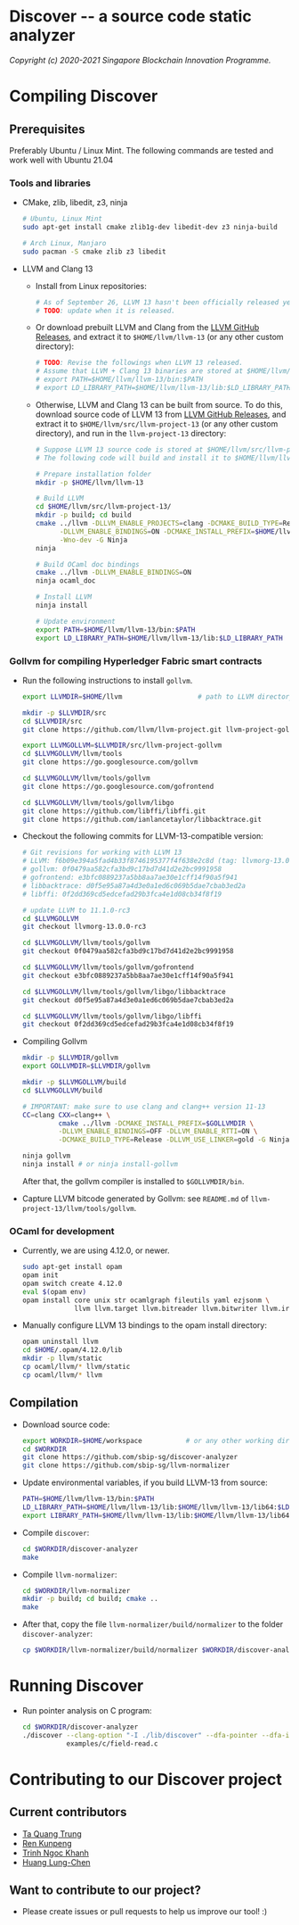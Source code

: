 Discover -- a source code static analyzer
=====================================================

*Copyright (c) 2020-2021 Singapore Blockchain Innovation Programme.*


# Compiling Discover

## Prerequisites

Preferably Ubuntu / Linux Mint. The following commands are tested and work well
with Ubuntu 21.04

### Tools and libraries

- CMake, zlib, libedit, z3, ninja

  ``` sh
  # Ubuntu, Linux Mint
  sudo apt-get install cmake zlib1g-dev libedit-dev z3 ninja-build

  # Arch Linux, Manjaro
  sudo pacman -S cmake zlib z3 libedit
  ```

- LLVM and Clang 13

  + Install from Linux repositories:

    ``` sh
    # As of September 26, LLVM 13 hasn't been officially released yet.
    # TODO: update when it is released.
    ```

  + Or download prebuilt LLVM and Clang from the [LLVM GitHub Releases](https://github.com/llvm/llvm-project-13/releases),
    and extract it to `$HOME/llvm/llvm-13` (or any other custom directory):

    ``` sh
    # TODO: Revise the followings when LLVM 13 released.
    # Assume that LLVM + Clang 13 binaries are stored at $HOME/llvm/llvm-13/
    # export PATH=$HOME/llvm/llvm-13/bin:$PATH
    # export LD_LIBRARY_PATH=$HOME/llvm/llvm-13/lib:$LD_LIBRARY_PATH
    ```

  + Otherwise, LLVM and Clang 13 can be built from source. To do this, download
    source code of LLVM 13 from [LLVM GitHub Releases](https://github.com/llvm/llvm-project-13/releases), and extract it to
    `$HOME/llvm/src/llvm-project-13` (or any other custom directory), and run
    in the `llvm-project-13` directory:

    ``` sh
    # Suppose LLVM 13 source code is stored at $HOME/llvm/src/llvm-project-13/
    # The following code will build and install it to $HOME/llvm/llvm-13.

    # Prepare installation folder
    mkdir -p $HOME/llvm/llvm-13

    # Build LLVM
    cd $HOME/llvm/src/llvm-project-13/
    mkdir -p build; cd build
    cmake ../llvm -DLLVM_ENABLE_PROJECTS=clang -DCMAKE_BUILD_TYPE=Release \
          -DLLVM_ENABLE_BINDINGS=ON -DCMAKE_INSTALL_PREFIX=$HOME/llvm/llvm-13 \
          -Wno-dev -G Ninja
    ninja

    # Build OCaml doc bindings
    cmake ../llvm -DLLVM_ENABLE_BINDINGS=ON
    ninja ocaml_doc

    # Install LLVM
    ninja install

    # Update environment
    export PATH=$HOME/llvm/llvm-13/bin:$PATH
    export LD_LIBRARY_PATH=$HOME/llvm/llvm-13/lib:$LD_LIBRARY_PATH
    ```

### Gollvm for compiling Hyperledger Fabric smart contracts


- Run the following instructions to install `gollvm`.

  ``` sh
  export LLVMDIR=$HOME/llvm                   # path to LLVM directory

  mkdir -p $LLVMDIR/src
  cd $LLVMDIR/src
  git clone https://github.com/llvm/llvm-project.git llvm-project-gollvm

  export LLVMGOLLVM=$LLVMDIR/src/llvm-project-gollvm
  cd $LLVMGOLLVM/llvm/tools
  git clone https://go.googlesource.com/gollvm

  cd $LLVMGOLLVM/llvm/tools/gollvm
  git clone https://go.googlesource.com/gofrontend

  cd $LLVMGOLLVM/llvm/tools/gollvm/libgo
  git clone https://github.com/libffi/libffi.git
  git clone https://github.com/ianlancetaylor/libbacktrace.git
  ```
- Checkout the following commits for LLVM-13-compatible version:

  ``` sh
  # Git revisions for working with LLVM 13
  # LLVM: f6b09e394a5fad4b33f8746195377f4f638e2c8d (tag: llvmorg-13.0.0-rc3)
  # gollvm: 0f0479aa582cfa3bd9c17bd7d41d2e2bc9991958
  # gofrontend: e3bfc0889237a5bb8aa7ae30e1cff14f90a5f941
  # libbacktrace: d0f5e95a87a4d3e0a1ed6c069b5dae7cbab3ed2a
  # libffi: 0f2dd369cd5edcefad29b3fca4e1d08cb34f8f19

  # update LLVM to 11.1.0-rc3
  cd $LLVMGOLLVM
  git checkout llvmorg-13.0.0-rc3

  cd $LLVMGOLLVM/llvm/tools/gollvm
  git checkout 0f0479aa582cfa3bd9c17bd7d41d2e2bc9991958

  cd $LLVMGOLLVM/llvm/tools/gollvm/gofrontend
  git checkout e3bfc0889237a5bb8aa7ae30e1cff14f90a5f941

  cd $LLVMGOLLVM/llvm/tools/gollvm/libgo/libbacktrace
  git checkout d0f5e95a87a4d3e0a1ed6c069b5dae7cbab3ed2a

  cd $LLVMGOLLVM/llvm/tools/gollvm/libgo/libffi
  git checkout 0f2dd369cd5edcefad29b3fca4e1d08cb34f8f19

  ```

- Compiling Gollvm

  ``` sh
  mkdir -p $LLVMDIR/gollvm
  export GOLLVMDIR=$LLVMDIR/gollvm

  mkdir -p $LLVMGOLLVM/build
  cd $LLVMGOLLVM/build

  # IMPORTANT: make sure to use clang and clang++ version 11-13
  CC=clang CXX=clang++ \
           cmake ../llvm -DCMAKE_INSTALL_PREFIX=$GOLLVMDIR \
           -DLLVM_ENABLE_BINDINGS=OFF -DLLVM_ENABLE_RTTI=ON \
           -DCMAKE_BUILD_TYPE=Release -DLLVM_USE_LINKER=gold -G Ninja

  ninja gollvm
  ninja install # or ninja install-gollvm
  ```

  After that, the gollvm compiler is installed to `$GOLLVMDIR/bin`.

- Capture LLVM bitcode generated by Gollvm: see `README.md` of
  `llvm-project-13/llvm/tools/gollvm`.

### OCaml for development

- Currently, we are using 4.12.0, or newer.

  ``` sh
  sudo apt-get install opam
  opam init
  opam switch create 4.12.0
  eval $(opam env)
  opam install core unix str ocamlgraph fileutils yaml ezjsonm \
               llvm llvm.target llvm.bitreader llvm.bitwriter llvm.irreader
  ```

- Manually configure LLVM 13 bindings to the opam install directory:

  ``` sh
  opam uninstall llvm
  cd $HOME/.opam/4.12.0/lib
  mkdir -p llvm/static
  cp ocaml/llvm/* llvm/static
  cp ocaml/llvm/* llvm
  ```

## Compilation

- Download source code:

  ``` sh
  export WORKDIR=$HOME/workspace           # or any other working directory
  cd $WORKDIR
  git clone https://github.com/sbip-sg/discover-analyzer
  git clone https://github.com/sbip-sg/llvm-normalizer
  ```

- Update environmental variables, if you build LLVM-13 from source:

  ``` sh
  PATH=$HOME/llvm/llvm-13/bin:$PATH
  LD_LIBRARY_PATH=$HOME/llvm/llvm-13/lib:$HOME/llvm/llvm-13/lib64:$LD_LIBRARY_PATH
  export LIBRARY_PATH=$HOME/llvm/llvm-13/lib:$HOME/llvm/llvm-13/lib64:$LIBRARY_PATH
  ```

- Compile `discover`:

  ``` sh
  cd $WORKDIR/discover-analyzer
  make
  ```

- Compile `llvm-normalizer`:

  ``` sh
  cd $WORKDIR/llvm-normalizer
  mkdir -p build; cd build; cmake ..
  make
  ```

- After that, copy the file `llvm-normalizer/build/normalizer` to the folder
  `discover-analyzer`:

  ``` sh
  cp $WORKDIR/llvm-normalizer/build/normalizer $WORKDIR/discover-analyzer/
  ```

# Running Discover

- Run pointer analysis on C program:

  ``` sh
  cd $WORKDIR/discover-analyzer
  ./discover --clang-option "-I ./lib/discover" --dfa-pointer --dfa-inter \
             examples/c/field-read.c
  ```

# Contributing to our Discover project

## Current contributors

- [Ta Quang Trung](https://github.com/taquangtrung/)
- [Ren Kunpeng](https://github.com/kunpengren)
- [Trinh Ngoc Khanh](https://github.com/tnkhanh)
- [Huang Lung-Chen](https://github.com/lung21)

## Want to contribute to our project?

- Please create issues or pull requests to help us improve our tool! :)
